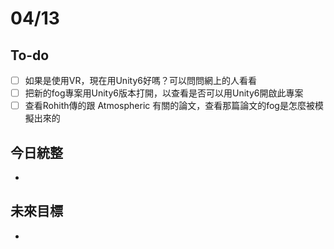 # 04/13
## To-do
- [ ] 如果是使用VR，現在用Unity6好嗎？可以問問網上的人看看
- [ ] 把新的fog專案用Unity6版本打開，以查看是否可以用Unity6開啟此專案
- [ ] 查看Rohith傳的跟 Atmospheric 有關的論文，查看那篇論文的fog是怎麼被模擬出來的
## 今日統整
- 
## 未來目標
- 